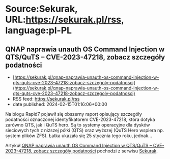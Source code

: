 # Source:Sekurak, URL:https://sekurak.pl/rss, language:pl-PL

## QNAP naprawia unauth OS Command Injection w QTS/QuTS – CVE-2023-47218, zobacz szczegóły podatności
 - [https://sekurak.pl/qnap-naprawia-unauth-os-command-injection-w-qts-quts-cve-2023-47218-zobacz-szczegoly-podatnosci](https://sekurak.pl/qnap-naprawia-unauth-os-command-injection-w-qts-quts-cve-2023-47218-zobacz-szczegoly-podatnosci)
 - RSS feed: https://sekurak.pl/rss
 - date published: 2024-02-15T01:16:06+00:00

<p>Na blogu Rapid7 pojawił się obszerny raport opisujący szczegóły podatności oznaczonej identyfikatorem CVE-2023-47218, która dotyka zarówno QTS, jak i QuTS hero. Są to systemy operacyjne dla dysków sieciowych tych z niższej półki (QTS) oraz wyższej (QuTS Hero wspiera np. system plików ZFS). Łatka ukazała się 25 stycznia tego roku, jednak...</p>
<p>Artykuł <a href="https://sekurak.pl/qnap-naprawia-unauth-os-command-injection-w-qts-quts-cve-2023-47218-zobacz-szczegoly-podatnosci/" rel="nofollow">QNAP naprawia unauth OS Command Injection w QTS/QuTS – CVE-2023-47218, zobacz szczegóły podatności</a> pochodzi z serwisu <a href="https://sekurak.pl" rel="nofollow">Sekurak</a>.</p>

